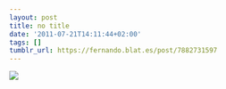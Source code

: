 ```yaml
---
layout: post
title: no title
date: '2011-07-21T14:11:44+02:00'
tags: []
tumblr_url: https://fernando.blat.es/post/7882731597
---
```

 ![](/tumblr_files/tumblr_lonzdjkHHJ1qahonwo1_1280.jpg)  
